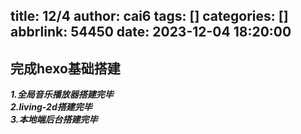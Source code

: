 title: 12/4
author: cai6
tags: []
categories: []
abbrlink: 54450
date: 2023-12-04 18:20:00
---
## 完成hexo基础搭建
  ***1.全局音乐播放器搭建完毕  
  2.living-2d搭建完毕  
  3.本地端后台搭建完毕***